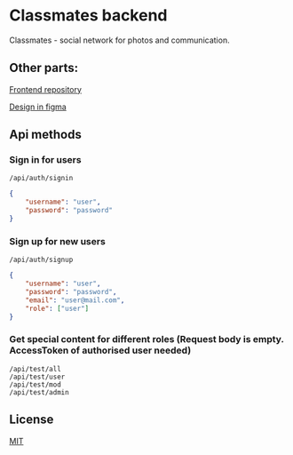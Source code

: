 # Classmates backend

Classmates - social network for photos and communication.

## Other parts:
[Frontend repository](https://pip.pypa.io/en/stable/)

[Design in figma](https://www.figma.com/file/0ircFNNzFCJgQgqTf5WosA/%D0%9E%D0%B4%D0%BD%D0%BE%D0%BA%D0%BB%D0%B0%D1%81%D1%81%D0%BD%D0%B8%D0%BA%D0%B8?node-id=0%3A1)


## Api methods

### Sign in for users

```
/api/auth/signin
```
```json
{
	"username": "user",
	"password": "password"
}
```
### Sign up for new users
```
/api/auth/signup
```
```json
{
	"username": "user",
	"password": "password",
    "email": "user@mail.com",
    "role": ["user"]
}
```
### Get special content for different roles (Request body is empty. AccessToken of authorised user needed)
```
/api/test/all
/api/test/user
/api/test/mod
/api/test/admin
```

## License
[MIT](https://github.com/ESHagibalov/Classmates/blob/master/LICENSE)
